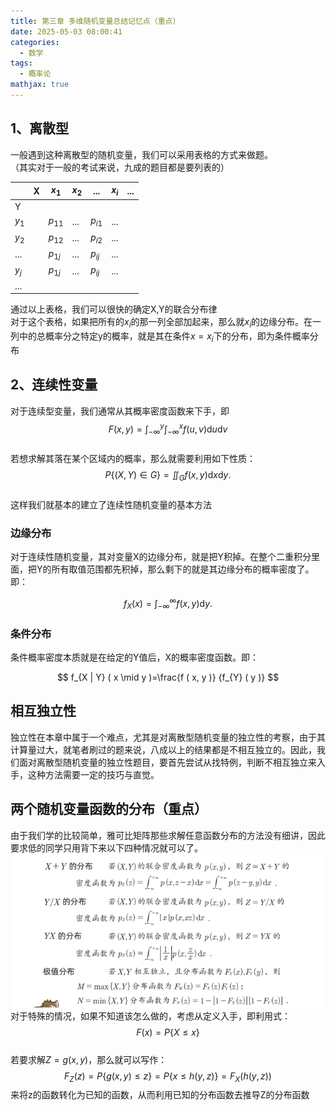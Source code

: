 ```yaml
---
title: 第三章 多维随机变量总结记忆点（重点）
date: 2025-05-03 08:00:41
categories:
  - 数学
tags:
  - 概率论
mathjax: true
---
```


## 1、离散型  
一般遇到这种离散型的随机变量，我们可以采用表格的方式来做题。  
（其实对于一般的考试来说，九成的题目都是要列表的）  

|       | X   | $x_1$    | $x_2$ | ...      | $x_i$ | ... |  
| ----- | --- | -------- | ----- | -------- | ----- | --- |  
| Y     |     |          |       |          |       |     |  
| $y_1$ |     | $p_{11}$ | ...   | $p_{i1}$ | ...   |     |  
| $y_2$ |     | $p_{12}$ | ...   | $p_{i2}$ | ...   |     |  
| ...   |     | $p_{1j}$ | ...   | $p_{ij}$ | ...   |     |  
| $y_j$ |     | $p_{1j}$ | ...   | $p_{ij}$ | ...   |     |  
| ...   |     |          |       |          |       |     |  
通过以上表格，我们可以很快的确定X,Y的联合分布律  
对于这个表格，如果把所有的$x_i$的那一列全部加起来，那么就$x_i$的边缘分布。在一列中的总概率分之特定y的概率，就是其在条件$x = x_i$下的分布，即为条件概率分布  

## 2、连续性变量  
对于连续型变量，我们通常从其概率密度函数来下手，即  
$$  
F ( x, y )=\int_{-\infty}^{y} \int_{-\infty}^{x} f ( u, v ) \mathrm{d} u \mathrm{d} v  
$$  
若想求解其落在某个区域内的概率，那么就需要利用如下性质：  
$$  
P \{( X, Y ) \in G \}=\iint_{G} f ( x, y ) \mathrm{d} x \mathrm{d} y.  
$$  
这样我们就基本的建立了连续性随机变量的基本方法  

### 边缘分布  
对于连续性随机变量，其对变量X的边缘分布，就是把Y积掉。在整个二重积分里面，把Y的所有取值范围都先积掉，那么剩下的就是其边缘分布的概率密度了。  
即：  

$$  
f_{X} ( x )=\int_{-\infty}^{\infty} f ( x, y ) \mathrm{d} y.  
$$  

### 条件分布  
条件概率密度本质就是在给定的Y值后，X的概率密度函数。即：  

$$  
f_{X | Y} ( x \mid y )=\frac{f ( x, y )} {f_{Y} ( y )}  
$$  

## 相互独立性  
独立性在本章中属于一个难点，尤其是对离散型随机变量的独立性的考察，由于其计算量过大，就笔者刷过的题来说，八成以上的结果都是不相互独立的。因此，我们面对离散型随机变量的独立性题目，要首先尝试从找特例，判断不相互独立来入手，这种方法需要一定的技巧与直觉。  

## 两个随机变量函数的分布（重点）  
由于我们学的比较简单，雅可比矩阵那些求解任意函数分布的方法没有细讲，因此要求低的同学只用背下来以下四种情况就可以了。  
![图片描述](/IMG/Pasted%20image%2020241226203651.png)  
对于特殊的情况，如果不知道该怎么做的，考虑从定义入手，即利用式：$$F(x) = P\{X\leq x\}$$  
若要求解$Z = g(x,y)$，那么就可以写作：$$F_Z(z) = P\{g(x,y)\leq z\} = P\{x\leq h(y,z)\} = F_X(h(y,z))$$来将z的函数转化为已知的函数，从而利用已知的分布函数去推导Z的分布函数  

